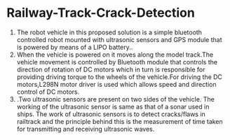 # Railway-Track-Crack-Detection

1. The robot vehicle in this proposed solution is a simple bluetooth controlled robot
mounted with ultrasonic sensors and GPS module that is powered by means of a
LIPO battery..
2. When the vehicle is powered on it moves along the model track.The vehicle
movement is controlled by Bluetooth module that controls the direction of rotation of
DC motors which in turn is responsible for providing driving torque to the wheels of
the vehicle.For driving the DC motors,L298N motor driver is used which allows
speed and direction control of DC motors.
3. .Two ultrasonic sensors are present on two sides of the vehicle. The working of the
ultrasonic sensor is same as that of a sonar used in ships. The work of ultrasonic
sensors is to detect cracks/flaws in railtrack and the principle behind this is the
measurement of time taken for transmitting and receiving ultrasonic waves.
